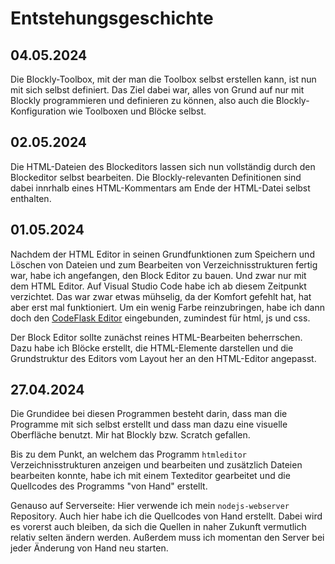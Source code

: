 # Entstehungsgeschichte

## 04.05.2024

Die Blockly-Toolbox, mit der man die Toolbox selbst erstellen kann, ist nun mit sich selbst definiert. Das Ziel dabei war, alles von Grund auf nur mit Blockly programmieren und definieren zu können, also auch die Blockly-Konfiguration wie Toolboxen und Blöcke selbst.

## 02.05.2024

Die HTML-Dateien des Blockeditors lassen sich nun vollständig durch den Blockeditor selbst bearbeiten. Die Blockly-relevanten Definitionen sind dabei innrhalb eines HTML-Kommentars am Ende der HTML-Datei selbst enthalten.

## 01.05.2024

Nachdem der HTML Editor in seinen Grundfunktionen zum Speichern und Löschen von Dateien und zum Bearbeiten von Verzeichnisstrukturen fertig war, habe ich angefangen, den Block Editor zu bauen.
Und zwar nur mit dem HTML Editor. Auf Visual Studio Code habe ich ab diesem Zeitpunkt verzichtet. Das war zwar etwas mühselig, da der Komfort gefehlt hat, hat aber erst mal funktioniert.
Um ein wenig Farbe reinzubringen, habe ich dann doch den [CodeFlask Editor](https://github.com/kazzkiq/CodeFlask) eingebunden, zumindest für html, js und css.

Der Block Editor sollte zunächst reines HTML-Bearbeiten beherrschen. Dazu habe ich Blöcke erstellt, die HTML-Elemente darstellen und die Grundstruktur des Editors vom Layout her an den HTML-Editor angepasst.

## 27.04.2024

Die Grundidee bei diesen Programmen besteht darin, dass man die Programme mit sich selbst erstellt und dass man dazu eine visuelle Oberfläche benutzt. Mir hat Blockly bzw. Scratch gefallen.

Bis zu dem Punkt, an welchem das Programm `htmleditor` Verzeichnisstrukturen anzeigen und bearbeiten und zusätzlich Dateien bearbeiten konnte, habe ich mit einem Texteditor gearbeitet und die Quellcodes des Programms "von Hand" erstellt.

Genauso auf Serverseite: Hier verwende ich mein `nodejs-webserver` Repository. Auch hier habe ich die Quellcodes von Hand erstellt. Dabei wird es vorerst auch bleiben, da sich die Quellen in naher Zukunft vermutlich relativ selten ändern werden. Außerdem muss ich momentan den Server bei jeder Änderung von Hand neu starten.